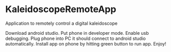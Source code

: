 # KaleidoscopeRemoteApp
Application to remotely control a digital kaleidoscope

Download android studio.
Put phone in developer mode.
Enable usb debugging.
Plug phone into PC it should connect to android studio automatically.
Install app on phone by hitting green button to run app.
Enjoy!
